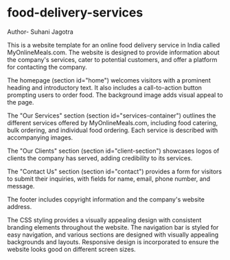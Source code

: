 # food-delivery-services
Author- Suhani Jagotra


This is a website template for an online food delivery service in India called MyOnlineMeals.com. The website is designed to provide information about the company's services, cater to potential customers, and offer a platform for contacting the company.

The homepage (section id="home") welcomes visitors with a prominent heading and introductory text. It also includes a call-to-action button prompting users to order food. The background image adds visual appeal to the page.

The "Our Services" section (section id="services-container") outlines the different services offered by MyOnlineMeals.com, including food catering, bulk ordering, and individual food ordering. Each service is described with accompanying images.

The "Our Clients" section (section id="client-section") showcases logos of clients the company has served, adding credibility to its services.

The "Contact Us" section (section id="contact") provides a form for visitors to submit their inquiries, with fields for name, email, phone number, and message.

The footer includes copyright information and the company's website address.

The CSS styling provides a visually appealing design with consistent branding elements throughout the website. The navigation bar is styled for easy navigation, and various sections are designed with visually appealing backgrounds and layouts. Responsive design is incorporated to ensure the website looks good on different screen sizes.
